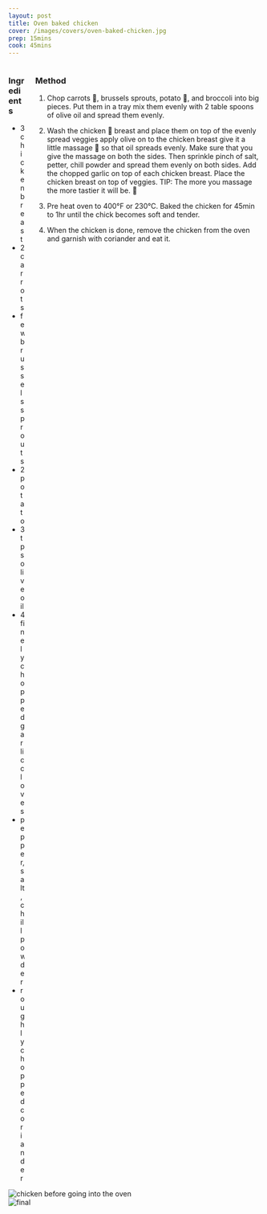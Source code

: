 ```yaml
---
layout: post
title: Oven baked chicken
cover: /images/covers/oven-baked-chicken.jpg
prep: 15mins
cook: 45mins
---
```


<div class="columns">
  <div class="column is-5">
    <aside>
      <h3> Ingredients </h3>
      <div class="ingredients">
        <ul>
          <li>3 chicken breast</li>
          <li>2 carrots</li>
          <li>few brussels sprouts</li>
          <li>2 potato</li>
          <li>3 tps olive oil</li>
          <li>4 finely chopped garlic cloves</li>
          <li>pepper, salt, chill powder</li>
          <li>roughly chopped coriander</li>
        </ul>
      </div>
    </aside>
  </div>

  <div class="method column">
    <h3>Method</h3>
    <ol>
      <li>
        <p> Chop carrots 🥕, brussels sprouts, potato 🥔, and broccoli into big pieces. Put them in a tray mix them evenly with 2 table spoons of olive oil and spread them evenly. </p>
      </li>
      <li>
        <p>
        Wash the chicken 🐔 breast and place them on top of the evenly spread veggies apply olive on to the chicken breast give it a little massage 💆 so that oil spreads evenly. Make sure that you give the massage on both the sides.
        Then sprinkle pinch of salt, petter, chill powder and spread them evenly on both sides. Add the chopped garlic on top of each chicken breast. Place the chicken breast on top of veggies.
        <span class="tip">TIP: The more you massage the more tastier it will be. 🤣</span></p>
      </li>
      <li>
        <p>Pre heat oven to 400°F or 230°C. Baked the chicken for 45min to 1hr until the chick becomes soft and tender.</p>
      </li>
      <li>
        <p>When the chicken is done, remove the chicken from the oven and garnish with coriander and eat it.</p>
      </li>
    </ol>
  </div>
</div>

<img src='https://res.cloudinary.com/websiddu/image/upload/v1482479617/cook/middle.jpg' alt='chicken before going into the oven'/>
<br />
<img src='https://res.cloudinary.com/websiddu/image/upload/v1482480086/cook/final.jpg' alt='final' />

